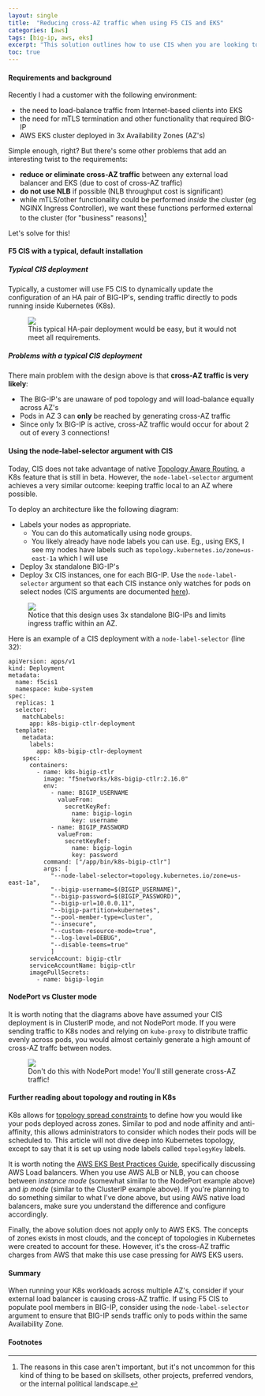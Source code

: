 ```yaml
---
layout: single
title:  "Reducing cross-AZ traffic when using F5 CIS and EKS"
categories: [aws]
tags: [big-ip, aws, eks]
excerpt: "This solution outlines how to use CIS when you are looking to reduce cross-AZ traffic in AWS EKS" #this is a custom variable meant for a short description to be displayed on home page
toc: true
---
```

#### Requirements and background
Recently I had a customer with the following environment:
- the need to load-balance traffic from Internet-based clients into EKS
- the need for mTLS termination and other functionality that required BIG-IP
- AWS EKS cluster deployed in 3x Availability Zones (AZ's)

Simple enough, right? But there's some other problems that add an interesting twist to the requirements:

- **reduce or eliminate cross-AZ traffic** between any external load balancer and EKS (due to cost of cross-AZ traffic)
- **do not use NLB** if possible (NLB throughput cost is significant)
- while mTLS/other functionality could be performed _inside_ the cluster (eg NGINX Ingress Controller), we want these functions performed external to the cluster (for "business" reasons)[^1]

Let's solve for this!

#### F5 CIS with a typical, default installation
##### Typical CIS deployment
Typically, a customer will use F5 CIS to dynamically update the configuration of an HA pair of BIG-IP's, sending traffic directly to pods running inside Kubernetes (K8s).

<figure>
    <a href="/assets/reduce-cross-AZ-traffic-EKS/reduce-cross-AZ-traffic-default.png" class="image-popup" title="Typical HA pair deployment.">
        <img src="/assets/reduce-cross-AZ-traffic-EKS/reduce-cross-AZ-traffic-default.png">
    </a>
    <figcaption>This typical HA-pair deployment would be easy, but it would not meet all requirements.</figcaption>
</figure>

#####  Problems with a typical CIS deployment
There main problem with the design above is that **cross-AZ traffic is very likely**:
- The BIG-IP's are unaware of pod topology and will load-balance equally across AZ's
- Pods in AZ 3 can **only** be reached by generating cross-AZ traffic
- Since only 1x BIG-IP is active, cross-AZ traffic would occur for about 2 out of every 3 connections!

#### Using the node-label-selector argument with CIS
Today, CIS does not take advantage of native [Topology Aware Routing](https://kubernetes.io/docs/concepts/services-networking/topology-aware-routing/), a K8s feature that is still in beta. However, the ```node-label-selector``` argument achieves a very similar outcome: keeping traffic local to an AZ where possible.

To deploy an architecture like the following diagram:
- Labels your nodes as appropriate. 
  - You can do this automatically using node groups. 
  - You likely already have node labels you can use. Eg., using EKS, I see my nodes have labels such as `topology.kubernetes.io/zone=us-east-1a` which I will use
- Deploy 3x standalone BIG-IP's
- Deploy 3x CIS instances, one for each BIG-IP. Use the ```node-label-selector``` argument so that each CIS instance only watches for pods on select nodes (CIS arguments are documented [here](https://clouddocs.f5.com/containers/latest/userguide/config-parameters.html)).

<figure>
    <a href="/assets/reduce-cross-AZ-traffic-EKS/reduce-cross-AZ-traffic-node-label-selector.png" class="image-popup" title="3-AZ deployment with ClusterIP.">
        <img src="/assets/reduce-cross-AZ-traffic-EKS/reduce-cross-AZ-traffic-node-label-selector.png">
    </a>
    <figcaption>Notice that this design uses 3x standalone BIG-IPs and limits ingress traffic within an AZ.</figcaption>
</figure>

Here is an example of a CIS deployment with a `node-label-selector` (line 32):
```
apiVersion: apps/v1
kind: Deployment
metadata:
  name: f5cis1
  namespace: kube-system
spec:
  replicas: 1
  selector:
    matchLabels:
      app: k8s-bigip-ctlr-deployment
  template:
    metadata:
      labels:
        app: k8s-bigip-ctlr-deployment
    spec:
      containers:
        - name: k8s-bigip-ctlr
          image: "f5networks/k8s-bigip-ctlr:2.16.0"
          env:
            - name: BIGIP_USERNAME
              valueFrom:
                secretKeyRef:
                  name: bigip-login
                  key: username
            - name: BIGIP_PASSWORD
              valueFrom:
                secretKeyRef:
                  name: bigip-login
                  key: password
          command: ["/app/bin/k8s-bigip-ctlr"]
          args: [
            "--node-label-selector=topology.kubernetes.io/zone=us-east-1a",
            "--bigip-username=$(BIGIP_USERNAME)",
            "--bigip-password=$(BIGIP_PASSWORD)",
            "--bigip-url=10.0.0.11",
            "--bigip-partition=kubernetes",
            "--pool-member-type=cluster",
            "--insecure",
            "--custom-resource-mode=true",
            "--log-level=DEBUG",
            "--disable-teems=true"
            ]
      serviceAccount: bigip-ctlr
      serviceAccountName: bigip-ctlr
      imagePullSecrets:
        - name: bigip-login

```

#### NodePort vs Cluster mode
It is worth noting that the diagrams above have assumed your CIS deployment is in ClusterIP mode, and not NodePort mode. If you were sending traffic to K8s nodes and relying on ```kube-proxy``` to distribute traffic evenly across pods, you would almost certainly generate a high amount of cross-AZ traffc between nodes. 

<figure>
    <a href="/assets/reduce-cross-AZ-traffic-EKS/reduce-cross-AZ-traffic-NodePort.png" class="image-popup" title="3-AZ deployment with NodePort.">
        <img src="/assets/reduce-cross-AZ-traffic-EKS/reduce-cross-AZ-traffic-NodePort.png">
    </a>
    <figcaption>Don't do this with NodePort mode! You'll still generate cross-AZ traffic!</figcaption>
</figure>

#### Further reading about topology and routing in K8s 
K8s allows for [topology spread constraints](https://kubernetes.io/docs/concepts/scheduling-eviction/topology-spread-constraints/) to define how you would like your pods deployed across zones. Similar to pod and node affinity and anti-affinity, this allows administrators to consider which nodes their pods will be scheduled to. This article will not dive deep into Kubernetes topology, except to say that it is set up using node labels called `topologyKey` labels.

It is worth noting the [AWS EKS Best Practices Guide](https://aws.github.io/aws-eks-best-practices/cost_optimization/cost_opt_networking/#load-balancer-to-pod-communication), specifically discussing AWS Load balancers. When you use AWS ALB or NLB, you can choose between _instance mode_ (somewhat similar to the NodePort example above) and _ip mode_ (similar to the ClusterIP example above). If you're planning to do something similar to what I've done above, but using AWS native load balancers, make sure you understand the difference and configure accordingly. 

Finally, the above solution does not apply only to AWS EKS. The concepts of zones exists in most clouds, and the concept of topologies in Kubernetes were created to account for these. However, it's the cross-AZ traffic charges from AWS that make this use case pressing for AWS EKS users.

#### Summary
When running your K8s workloads across multiple AZ's, consider if your external load balancer is causing cross-AZ traffic. If using F5 CIS to populate pool members in BIG-IP, consider using the `node-label-selector` argument to ensure that BIG-IP sends traffic only to pods within the same Availability Zone.

#### Footnotes
[^1]: The reasons in this case aren't important, but it's not uncommon for this kind of thing to be based on skillsets, other projects, preferred vendors, or the internal political landscape.
